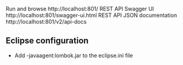 Run and browse http://localhost:801/
REST API Swagger UI http://localhost:801/swagger-ui.html
REST API JSON documentation http://localhost:801/v2/api-docs

## Eclipse configuration

- Add -javaagent:lombok.jar to the eclipse.ini file

